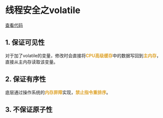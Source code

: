 # 线程安全之volatile

[查看代码](code/VolatileDemo.java)

## 1. 保证可见性

对于加了volatile的变量，修改时会直接将<font color=#dea32c>**CPU高级缓存**</font>中的数据写回到<font color=#dea32c>**主内存**</font>，直接从主内存读取该变量。

## 2. 保证有序性

底层通过操作系统的<font color=#dea32c>**内存屏障**</font>实现，<font color=#dea32c>**禁止指令重排序**</font>。

## 3. 不保证原子性
